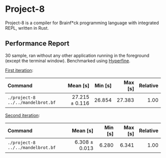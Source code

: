 # Project-8

Project-8 is a compiler for Brainf*ck programming language with integrated REPL, written in Rust.

## Performance Report

30 sample, ran without any other application running in the foreground (except the terminal window). Benchmarked using [Hyperfine](https://github.com/sharkdp/hyperfine).

[First iteration](https://github.com/PeterAjaaa/Project-8/tree/2a0bcf4f945527dbdff7fdb6d22afb57edc44c3d):

| Command | Mean [s] | Min [s] | Max [s] | Relative |
|:---|---:|---:|---:|---:|
| `./project-8 ../../mandelbrot.bf` | 27.215 ± 0.116 | 26.854 | 27.383 | 1.00 |

[Second iteration](https://github.com/PeterAjaaa/Project-8/tree/f6af189707022067e23ef91e372c5da3e68272b6):

| Command | Mean [s] | Min [s] | Max [s] | Relative |
|:---|---:|---:|---:|---:|
| `./project-8 ../../mandelbrot.bf` | 6.308 ± 0.013 | 6.280 | 6.341 | 1.00 |
